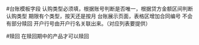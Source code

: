 #台账模板字段
认购类型必须填，根据账号判断是否唯一，根据贷方金额区间判断认购类型
期限有个类型，按天还是按月
台账展示页面，表格区增加合同编号
不会有部分赎回
开户行号由开户行名关联出来。（对应列表要提供）


#赎回
在赎回期中的产品才可以赎回